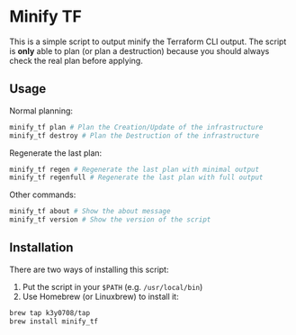 # Minify TF

This is a simple script to output minify the Terraform CLI output. The script is **only** able to plan (or plan a destruction) because you should always check the real plan before applying.

## Usage

Normal planning:

```bash
minify_tf plan # Plan the Creation/Update of the infrastructure
minify_tf destroy # Plan the Destruction of the infrastructure
```

Regenerate the last plan:

```bash
minify_tf regen # Regenerate the last plan with minimal output
minify_tf regenfull # Regenerate the last plan with full output
```

Other commands:

```bash
minify_tf about # Show the about message
minify_tf version # Show the version of the script
```

## Installation

There are two ways of installing this script:

1. Put the script in your `$PATH` (e.g. `/usr/local/bin`)
2. Use Homebrew (or Linuxbrew) to install it:

```bash
brew tap k3y0708/tap
brew install minify_tf
```
